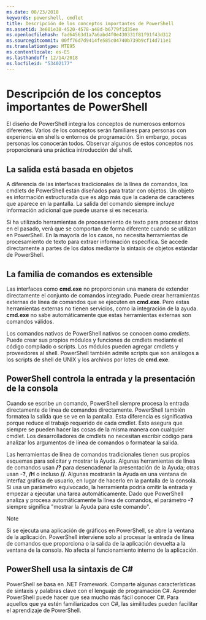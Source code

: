 ```yaml
---
ms.date: 08/23/2018
keywords: powershell, cmdlet
title: Descripción de los conceptos importantes de PowerShell
ms.assetid: 3e601e38-4520-4578-a48d-b6779f1d35ee
ms.openlocfilehash: fad64563d1a7a6abd4f0e430331f81f91f43d312
ms.sourcegitcommit: 00ff76d7d9414fe585c04740b739b9cf14d711e1
ms.translationtype: MTE95
ms.contentlocale: es-ES
ms.lasthandoff: 12/14/2018
ms.locfileid: "53402177"
---
```

# <a name="understanding-important-powershell-concepts"></a>Descripción de los conceptos importantes de PowerShell

El diseño de PowerShell integra los conceptos de numerosos entornos diferentes. Varios de los conceptos serán familiares para personas con experiencia en shells o entornos de programación. Sin embargo, pocas personas los conocerán todos. Observar algunos de estos conceptos nos proporcionará una práctica introducción del shell.

## <a name="output-is-object-based"></a>La salida está basada en objetos

A diferencia de las interfaces tradicionales de la línea de comandos, los cmdlets de PowerShell están diseñados para tratar con objetos.
Un objeto es información estructurada que es algo más que la cadena de caracteres que aparece en la pantalla. La salida del comando siempre incluye información adicional que puede usarse si es necesaria.

Si ha utilizado herramientas de procesamiento de texto para procesar datos en el pasado, verá que se comportan de forma diferente cuando se utilizan en PowerShell. En la mayoría de los casos, no necesita herramientas de procesamiento de texto para extraer información específica. Se accede directamente a partes de los datos mediante la sintaxis de objetos estándar de PowerShell.

## <a name="the-command-family-is-extensible"></a>La familia de comandos es extensible

Las interfaces como **cmd.exe** no proporcionan una manera de extender directamente el conjunto de comandos integrado. Puede crear herramientas externas de línea de comandos que se ejecuten en **cmd.exe**. Pero estas herramientas externas no tienen servicios, como la integración de la ayuda. **cmd.exe** no sabe automáticamente que estas herramientas externas son comandos válidos.

Los comandos nativos de PowerShell nativos se conocen como *cmdlets*. Puede crear sus propios módulos y funciones de cmdlets mediante el código compilado o scripts. Los módulos pueden agregar cmdlets y proveedores al shell. PowerShell también admite scripts que son análogos a los scripts de shell de UNIX y los archivos por lotes de **cmd.exe**.

## <a name="powershell-handles-console-input-and-display"></a>PowerShell controla la entrada y la presentación de la consola

Cuando se escribe un comando, PowerShell siempre procesa la entrada directamente de línea de comandos directamente. PowerShell también formatea la salida que se ve en la pantalla. Esta diferencia es significativa porque reduce el trabajo requerido de cada cmdlet. Esto asegura que siempre se pueden hacer las cosas de la misma manera con cualquier cmdlet. Los desarrolladores de cmdlets no necesitan escribir código para analizar los argumentos de línea de comandos o formatear la salida.

Las herramientas de línea de comandos tradicionales tienen sus propios esquemas para solicitar y mostrar la Ayuda. Algunas herramientas de línea de comandos usan **/?** para desencadenar la presentación de la Ayuda; otras usan **-?**, **/H** o incluso **//**. Algunas mostrarán la Ayuda en una ventana de interfaz gráfica de usuario, en lugar de hacerlo en la pantalla de la consola. Si usa un parámetro equivocado, la herramienta podría omitir la entrada y empezar a ejecutar una tarea automáticamente.
Dado que PowerShell analiza y procesa automáticamente la línea de comandos, el parámetro **-?** siempre significa "mostrar la Ayuda para este comando".

> [!NOTE]
> Si se ejecuta una aplicación de gráficos en PowerShell, se abre la ventana de la aplicación.
> PowerShell interviene solo al procesar la entrada de línea de comandos que proporciona o la salida de la aplicación devuelta a la ventana de la consola. No afecta al funcionamiento interno de la aplicación.

## <a name="powershell-uses-some-c-syntax"></a>PowerShell usa la sintaxis de C#

PowerShell se basa en .NET Framework. Comparte algunas características de sintaxis y palabras clave con el lenguaje de programación C#. Aprender PowerShell puede hacer que sea mucho más fácil conocer C#. Para aquellos que ya estén familiarizados con C#, las similitudes pueden facilitar el aprendizaje de PowerShell.
